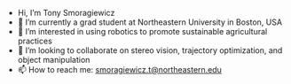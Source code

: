 - Hi, I’m Tony Smoragiewicz
- 🤖 I’m currently a grad student at Northeastern University in Boston, USA
- 🌿 I’m interested in using robotics to promote sustainable agricultural practices
- 👀 I’m looking to collaborate on stereo vision, trajectory optimization, and object manipulation
- 📫 How to reach me: smoragiewicz.t@northeastern.edu

<!---
Tsmorz/Tsmorz is a ✨ special ✨ repository because its `README.md` (this file) appears on your GitHub profile.
You can click the Preview link to take a look at your changes.
--->
